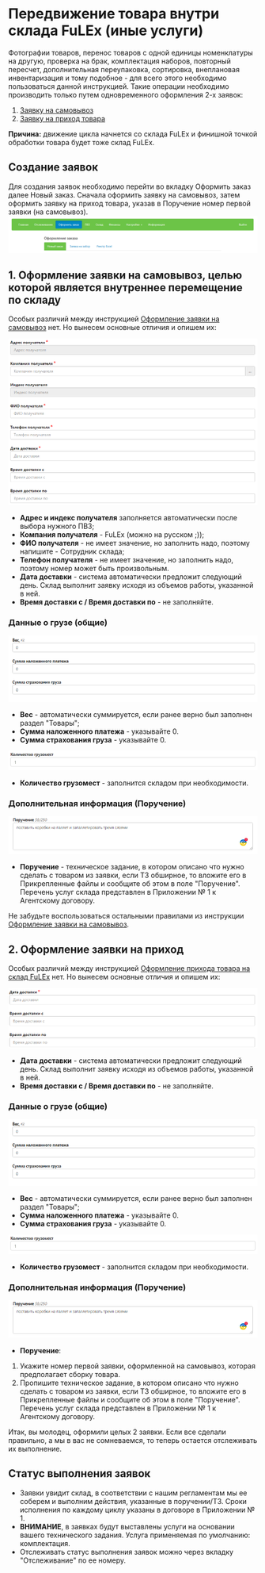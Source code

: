 # Передвижение товара внутри склада FuLEx (иные услуги)

Фотографии товаров, перенос товаров с одной единицы номенклатуры на другую, проверка на брак, комплектация наборов, повторный пересчет, дополнительная переупаковка, сортировка, внеплановая инвентаризация и тому подобное - для всего этого необходимо пользоваться данной инструкцией. 
Такие операции необходимо производить только путем одновременного оформления 2-х заявок:
1. [Заявку на самовывоз](pickup.md)
2. [Заявку на приход товара](invoice.md)

**Причина:** движение цикла начнется со склада FuLEx и финишной точкой обработки товара будет тоже склад FuLEx.

## Создание заявок
Для создания заявок необходимо перейти во вкладку Оформить заказ далее Новый заказ. Сначала оформить заявку на самовывоз, затем оформить заявку на приход товара, указав в Поручение номер первой заявки (на самовывоз).
![new_order](img/new_order.png)


## 1. Оформление заявки на самовывоз, целью которой является внутреннее перемещение по складу

Особых различий между инструкцией [Оформление заявки на самовывоз](pickup.md) нет. Но вынесем основные отличия и опишем их:

![for_movement](img/for_movement.png) 

- **Адрес и индекс получателя** заполняется автоматически после выбора нужного ПВЗ;
- **Компания получателя** - FuLEx (можно на русском ;));
- **ФИО получателя** - не имеет значение, но заполнить надо, поэтому напишите - Сотрудник склада;
- **Телефон получателя** - не имеет значение, но заполнить надо, поэтому номер может быть произвольным.
- **Дата доставки** - система автоматически предложит следующий день. Склад выполнит заявку исходя из объемов работы, указанной в ней. 
- **Время доставки с / Время доставки по** - не заполняйте.

### Данные о грузе (общие)

![cargo_ready_mp](img/cargo_ready_mp.png)

* **Вес** - автоматически суммируется, если ранее верно был заполнен раздел "Товары";
* **Сумма наложенного платежа** - указывайте 0. 
* **Сумма страхования груза** - указывайте 0.

![gruzomesto](img/gruzomesto.png) 

- **Количество грузомест** - заполнится складом при необходимости. 

### Дополнительная информация (Поручение)

![description](img/description.png)
- **Поручение** - техническое задание, в котором описано что нужно сделать с товаром из заявки, если ТЗ обширное, то вложите его в Прикрепленные файлы и сообщите об этом в поле "Поручение". Перечень услуг склада представлен в Приложении № 1 к Агентскому договору.

Не забудьте воспользоваться остальными правилами из инструкции [Оформление заявки на самовывоз](pickup.md).

## 2. Оформление заявки на приход

Особых различий между инструкцией [Оформление прихода товара на склад FuLEx](invoice.md) нет. Но вынесем основные отличия и опишем их:

![date_in](img/date_in.png)
- **Дата доставки** - система автоматически предложит следующий день. Склад выполнит заявку исходя из объемов работы, указанной в ней. 
- **Время доставки с / Время доставки по** - не заполняйте.

### Данные о грузе (общие)

![cargo_ready_mp](img/cargo_ready_mp.png)

* **Вес** - автоматически суммируется, если ранее верно был заполнен раздел "Товары";
* **Сумма наложенного платежа** - указывайте 0. 
* **Сумма страхования груза** - указывайте 0.

![gruzomesto](img/gruzomesto.png) 

- **Количество грузомест** - заполнится складом при необходимости. 

### Дополнительная информация (Поручение)

![description](img/description.png)
- **Поручение**:
1. Укажите номер первой заявки, оформленной на самовывоз, которая предполагает сборку товара. 
2. Пропишите техническое задание, в котором описано что нужно сделать с товаром из заявки, если ТЗ обширное, то вложите его в Прикрепленные файлы и сообщите об этом в поле "Поручение". Перечень услуг склада представлен в Приложении № 1 к Агентскому договору.

Итак, вы молодец, оформили целых 2 заявки. Если все сделали правильно, а мы в вас не сомневаемся, то теперь остается отслеживать их выполнение. 

## Статус выполнения заявок

- Заявки увидит склад, в соответствии с нашим регламентам мы ее соберем и выполним действия, указанные в поручении/ТЗ. Сроки исполнения по каждому циклу указаны в договоре в Приложении № 1. 
- **ВНИМАНИЕ**, в заявках будут выставлены услуги на основании вашего технического задания. Услуга применяемая по умолчанию: комплектация.
- Отслеживать статус выполнения заявок можно через вкладку "Отслеживание" по ее номеру. 
